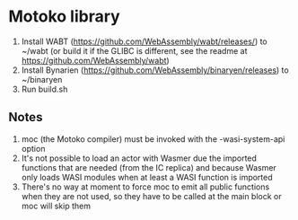 # Motoko library

1. Install WABT (https://github.com/WebAssembly/wabt/releases/) to ~/wabt (or build it if the GLIBC is different, see the readme at https://github.com/WebAssembly/wabt)
2. Install Bynarien (https://github.com/WebAssembly/binaryen/releases) to ~/binaryen
3. Run build.sh

## Notes
1. moc (the Motoko compiler) must be invoked with the -wasi-system-api option
2. It's not possible to load an actor with Wasmer due the imported functions that are needed (from the IC replica) and because Wasmer only loads WASI modules when at least a WASI function is imported
3. There's no way at moment to force moc to emit all public functions when they are not used, so they have to be called at the main block or moc will skip them
